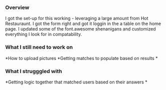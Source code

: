 ### Overview

I got the set-up for this working - leveraging a large amount from Hot Restauraunt. I got the form right and got it loggin in the a table on the home page. I updated some of the font.awesome shenanigans and customized everything I look for in compatability.


### What I still need to work on
*How to upload pictures
*Getting matches to populate based on results
*

### What I strugggled with
*Getting logic together that matched users based on their answers
*
